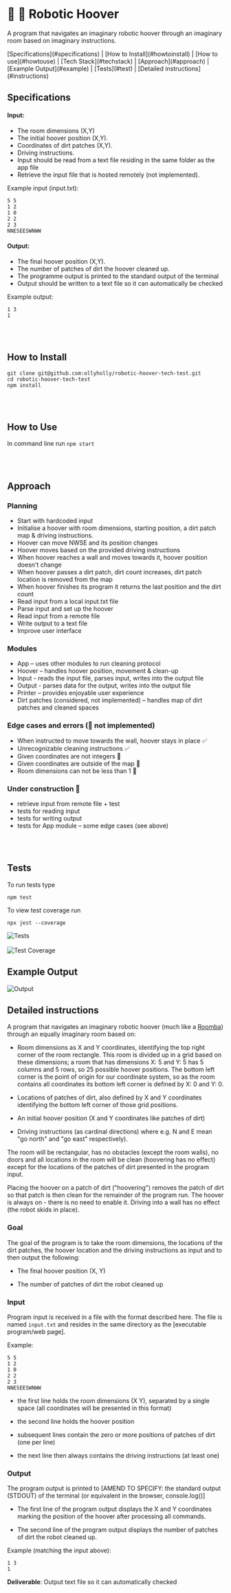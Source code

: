 # 🤖 🧹 Robotic Hoover

A program that navigates an imaginary robotic hoover through an imaginary room based on imaginary instructions.

<p>
[Specifications](#specifications) | [How to Install](#howtoinstall) | [How to use](#howtouse) | [Tech Stack](#techstack) | [Approach](#approach) | [Example Output](#example) | [Tests](#test) | [Detailed instructions](#instructions)
</p>

## Specifications

#### Input:

- The room dimensions (X,Y)
- The initial hoover position (X,Y).
- Coordinates of dirt patches (X,Y).
- Driving instructions.
- Input should be read from a text file residing in the same folder as the app file
- Retrieve the input file that is hosted remotely (not implemented).

Example input (input.txt):

```
5 5
1 2
1 0
2 2
2 3
NNESEESWNWW
```

#### Output:

- The final hoover position (X,Y).
- The number of patches of dirt the hoover cleaned up.
- The programme output is printed to the standard output of the terminal
- Output should be written to a text file so it can automatically be checked

Example output:

```
1 3
1
```

<br><br>

## How to Install

```
git clone git@github.com:ollyholly/robotic-hoover-tech-test.git
cd robotic-hoover-tech-test
npm install
```

<br><br>

## How to Use

In command line run `npm start`

<br><br>

## Approach

### Planning

- Start with hardcoded input
- Initialise a hoover with room dimensions, starting position, a dirt patch map & driving instructions.
- Hoover can move NWSE and its position changes
- Hoover moves based on the provided driving instructions
- When hoover reaches a wall and moves towards it, hoover position doesn't change
- When hoover passes a dirt patch, dirt count increases, dirt patch location is removed from the map
- When hoover finishes its program it returns the last position and the dirt count
- Read input from a local input.txt file
- Parse input and set up the hoover
- Read input from a remote file
- Write output to a text file
- Improve user interface

### Modules

- App – uses other modules to run cleaning protocol
- Hoover – handles hoover position, movement & clean-up
- Input - reads the input file, parses input, writes into the output file
- Output - parses data for the output, writes into the output file
- Printer – provides enjoyable user experience
- Dirt patches (considered, not implemented) – handles map of dirt patches and cleaned spaces

### Edge cases and errors (🚧 not implemented)

- When instructed to move towards the wall, hoover stays in place ✅
- Unrecognizable cleaning instructions ✅
- Given coordinates are not integers 🚧
- Given coordinates are outside of the map 🚧
- Room dimensions can not be less than 1 🚧

### Under construction 🚧

- retrieve input from remote file + test
- tests for reading input
- tests for writing output
- tests for App module
  – some edge cases (see above)

<br><br>

## Tests

To run tests type

```
npm test
```

To view test coverage run

```
npx jest --coverage
```

![Tests](./public/tests.png)<br><br>
![Test Coverage](./public/coverage.png)

## Example Output

![Output](./public/output.png)

## Detailed instructions

A program that navigates an imaginary robotic hoover (much like a [Roomba](https://en.wikipedia.org/wiki/Roomba)) through an equally imaginary room based on:

- Room dimensions as X and Y coordinates, identifying the top right corner of the room rectangle. This room is divided up in a grid based on these dimensions; a room that has dimensions X: 5 and Y: 5 has 5 columns and 5 rows, so 25 possible hoover positions. The bottom left corner is the point of origin for our coordinate system, so as the room contains all coordinates its bottom left corner is defined by X: 0 and Y: 0.

- Locations of patches of dirt, also defined by X and Y coordinates identifying the bottom left corner of those grid positions.

- An initial hoover position (X and Y coordinates like patches of dirt)

- Driving instructions (as cardinal directions) where e.g. N and E mean "go north" and "go east" respectively).

The room will be rectangular, has no obstacles (except the room walls), no doors and all locations in the room will be clean (hoovering has no effect) except for the locations of the patches of dirt presented in the program input.

Placing the hoover on a patch of dirt ("hoovering") removes the patch of dirt so that patch is then clean for the remainder of the program run. The hoover is always on - there is no need to enable it. Driving into a wall has no effect (the robot skids in place).

### Goal

The goal of the program is to take the room dimensions, the locations of the dirt patches, the hoover location and the driving instructions as input and to then output the following:

- The final hoover position (X, Y)

- The number of patches of dirt the robot cleaned up

### Input

Program input is received in a file with the format described here. The file is named `input.txt` and resides in the same directory as the [executable program/web page].

Example:

```
5 5
1 2
1 0
2 2
2 3
NNESEESWNWW
```

- the first line holds the room dimensions (X Y), separated by a single space (all coordinates will be presented in this format)

- the second line holds the hoover position

- subsequent lines contain the zero or more positions of patches of dirt (one per line)

- the next line then always contains the driving instructions (at least one)

### Output

The program output is printed to [AMEND TO SPECIFY: the standard output (STDOUT) of the terminal (or equivalent in the browser, console.log()]

- The first line of the program output displays the X and Y coordinates marking the position of the hoover after processing all commands.

- The second line of the program output displays the number of patches of dirt the robot cleaned up.

Example (matching the input above):

```
1 3
1
```

**Deliverable**: Output text file so it can automatically checked
